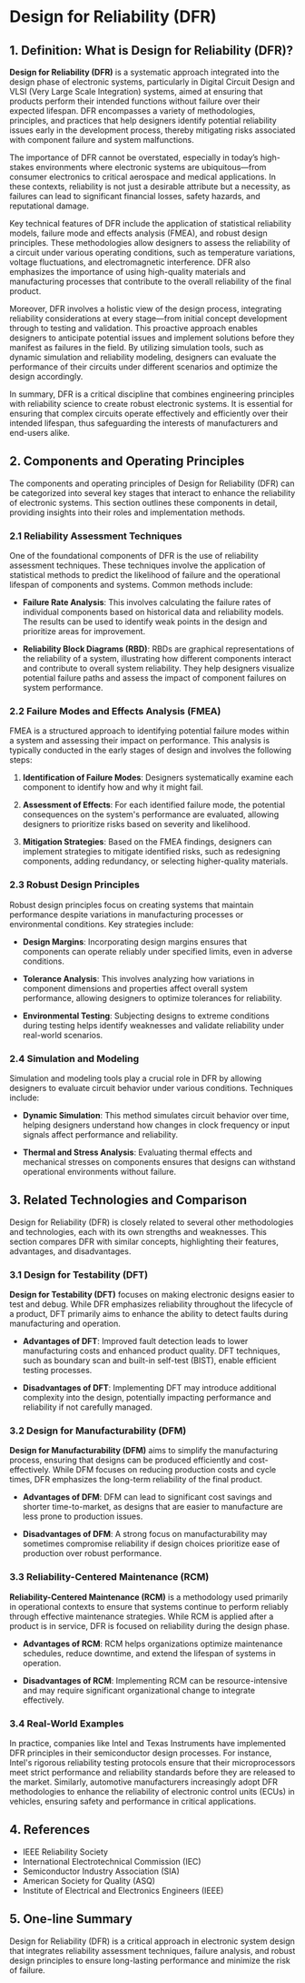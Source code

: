 # Design for Reliability (DFR)

## 1. Definition: What is **Design for Reliability (DFR)**?

**Design for Reliability (DFR)** is a systematic approach integrated into the design phase of electronic systems, particularly in Digital Circuit Design and VLSI (Very Large Scale Integration) systems, aimed at ensuring that products perform their intended functions without failure over their expected lifespan. DFR encompasses a variety of methodologies, principles, and practices that help designers identify potential reliability issues early in the development process, thereby mitigating risks associated with component failure and system malfunctions. 

The importance of DFR cannot be overstated, especially in today’s high-stakes environments where electronic systems are ubiquitous—from consumer electronics to critical aerospace and medical applications. In these contexts, reliability is not just a desirable attribute but a necessity, as failures can lead to significant financial losses, safety hazards, and reputational damage. 

Key technical features of DFR include the application of statistical reliability models, failure mode and effects analysis (FMEA), and robust design principles. These methodologies allow designers to assess the reliability of a circuit under various operating conditions, such as temperature variations, voltage fluctuations, and electromagnetic interference. DFR also emphasizes the importance of using high-quality materials and manufacturing processes that contribute to the overall reliability of the final product.

Moreover, DFR involves a holistic view of the design process, integrating reliability considerations at every stage—from initial concept development through to testing and validation. This proactive approach enables designers to anticipate potential issues and implement solutions before they manifest as failures in the field. By utilizing simulation tools, such as dynamic simulation and reliability modeling, designers can evaluate the performance of their circuits under different scenarios and optimize the design accordingly.

In summary, DFR is a critical discipline that combines engineering principles with reliability science to create robust electronic systems. It is essential for ensuring that complex circuits operate effectively and efficiently over their intended lifespan, thus safeguarding the interests of manufacturers and end-users alike.

## 2. Components and Operating Principles

The components and operating principles of Design for Reliability (DFR) can be categorized into several key stages that interact to enhance the reliability of electronic systems. This section outlines these components in detail, providing insights into their roles and implementation methods.

### 2.1 Reliability Assessment Techniques

One of the foundational components of DFR is the use of reliability assessment techniques. These techniques involve the application of statistical methods to predict the likelihood of failure and the operational lifespan of components and systems. Common methods include:

- **Failure Rate Analysis**: This involves calculating the failure rates of individual components based on historical data and reliability models. The results can be used to identify weak points in the design and prioritize areas for improvement.
  
- **Reliability Block Diagrams (RBD)**: RBDs are graphical representations of the reliability of a system, illustrating how different components interact and contribute to overall system reliability. They help designers visualize potential failure paths and assess the impact of component failures on system performance.

### 2.2 Failure Modes and Effects Analysis (FMEA)

FMEA is a structured approach to identifying potential failure modes within a system and assessing their impact on performance. This analysis is typically conducted in the early stages of design and involves the following steps:

1. **Identification of Failure Modes**: Designers systematically examine each component to identify how and why it might fail.
  
2. **Assessment of Effects**: For each identified failure mode, the potential consequences on the system's performance are evaluated, allowing designers to prioritize risks based on severity and likelihood.

3. **Mitigation Strategies**: Based on the FMEA findings, designers can implement strategies to mitigate identified risks, such as redesigning components, adding redundancy, or selecting higher-quality materials.

### 2.3 Robust Design Principles

Robust design principles focus on creating systems that maintain performance despite variations in manufacturing processes or environmental conditions. Key strategies include:

- **Design Margins**: Incorporating design margins ensures that components can operate reliably under specified limits, even in adverse conditions.

- **Tolerance Analysis**: This involves analyzing how variations in component dimensions and properties affect overall system performance, allowing designers to optimize tolerances for reliability.

- **Environmental Testing**: Subjecting designs to extreme conditions during testing helps identify weaknesses and validate reliability under real-world scenarios.

### 2.4 Simulation and Modeling

Simulation and modeling tools play a crucial role in DFR by allowing designers to evaluate circuit behavior under various conditions. Techniques include:

- **Dynamic Simulation**: This method simulates circuit behavior over time, helping designers understand how changes in clock frequency or input signals affect performance and reliability.

- **Thermal and Stress Analysis**: Evaluating thermal effects and mechanical stresses on components ensures that designs can withstand operational environments without failure.

## 3. Related Technologies and Comparison

Design for Reliability (DFR) is closely related to several other methodologies and technologies, each with its own strengths and weaknesses. This section compares DFR with similar concepts, highlighting their features, advantages, and disadvantages.

### 3.1 Design for Testability (DFT)

**Design for Testability (DFT)** focuses on making electronic designs easier to test and debug. While DFR emphasizes reliability throughout the lifecycle of a product, DFT primarily aims to enhance the ability to detect faults during manufacturing and operation. 

- **Advantages of DFT**: Improved fault detection leads to lower manufacturing costs and enhanced product quality. DFT techniques, such as boundary scan and built-in self-test (BIST), enable efficient testing processes.

- **Disadvantages of DFT**: Implementing DFT may introduce additional complexity into the design, potentially impacting performance and reliability if not carefully managed.

### 3.2 Design for Manufacturability (DFM)

**Design for Manufacturability (DFM)** aims to simplify the manufacturing process, ensuring that designs can be produced efficiently and cost-effectively. While DFM focuses on reducing production costs and cycle times, DFR emphasizes the long-term reliability of the final product.

- **Advantages of DFM**: DFM can lead to significant cost savings and shorter time-to-market, as designs that are easier to manufacture are less prone to production issues.

- **Disadvantages of DFM**: A strong focus on manufacturability may sometimes compromise reliability if design choices prioritize ease of production over robust performance.

### 3.3 Reliability-Centered Maintenance (RCM)

**Reliability-Centered Maintenance (RCM)** is a methodology used primarily in operational contexts to ensure that systems continue to perform reliably through effective maintenance strategies. While RCM is applied after a product is in service, DFR is focused on reliability during the design phase.

- **Advantages of RCM**: RCM helps organizations optimize maintenance schedules, reduce downtime, and extend the lifespan of systems in operation.

- **Disadvantages of RCM**: Implementing RCM can be resource-intensive and may require significant organizational change to integrate effectively.

### 3.4 Real-World Examples

In practice, companies like Intel and Texas Instruments have implemented DFR principles in their semiconductor design processes. For instance, Intel's rigorous reliability testing protocols ensure that their microprocessors meet strict performance and reliability standards before they are released to the market. Similarly, automotive manufacturers increasingly adopt DFR methodologies to enhance the reliability of electronic control units (ECUs) in vehicles, ensuring safety and performance in critical applications.

## 4. References

- IEEE Reliability Society
- International Electrotechnical Commission (IEC)
- Semiconductor Industry Association (SIA)
- American Society for Quality (ASQ)
- Institute of Electrical and Electronics Engineers (IEEE)

## 5. One-line Summary

Design for Reliability (DFR) is a critical approach in electronic system design that integrates reliability assessment techniques, failure analysis, and robust design principles to ensure long-lasting performance and minimize the risk of failure.